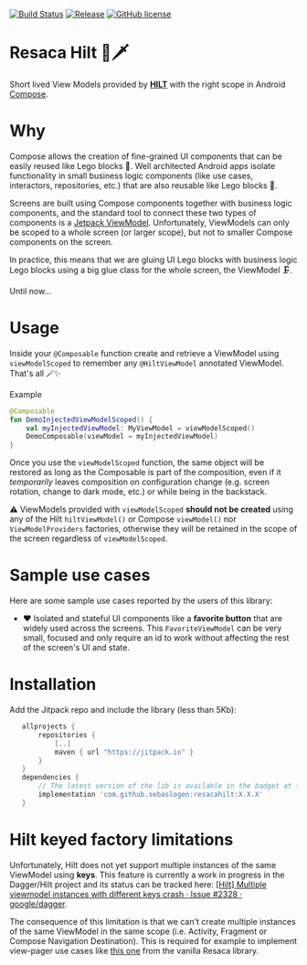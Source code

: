 [![Build Status](https://github.com/sebaslogen/resaca/actions/workflows/build.yml/badge.svg)](https://github.com/sebaslogen/resaca/actions/workflows/build.yml)
[![Release](https://jitpack.io/v/sebaslogen/resaca.svg)](https://jitpack.io/#sebaslogen/resaca)
[![GitHub license](https://img.shields.io/github/license/sebaslogen/resaca)](https://github.com/sebaslogen/resaca/blob/main/LICENSE)

# Resaca Hilt 🍹🗡️
Short lived View Models provided by [**HILT**](https://dagger.dev/hilt/quick-start) with the right scope in Android [Compose](https://developer.android.com/jetpack/compose).


# Why
Compose allows the creation of fine-grained UI components that can be easily reused like Lego blocks 🧱. Well architected Android apps isolate functionality in small business logic components (like use cases, interactors, repositories, etc.) that are also reusable like Lego blocks 🧱.

Screens are built using Compose components together with business logic components, and the standard tool to connect these two types of components is a [Jetpack ViewModel](https://developer.android.com/topic/libraries/architecture/viewmodel). Unfortunately, ViewModels can only be scoped to a whole screen (or larger scope), but not to smaller Compose components on the screen.

In practice, this means that we are gluing UI Lego blocks with business logic Lego blocks using a big glue class for the whole screen, the ViewModel 🗜.

Until now...


# Usage
Inside your `@Composable` function create and retrieve a ViewModel using `viewModelScoped` to remember any `@HiltViewModel` annotated ViewModel.
That's all 🪄✨

Example
```kotlin
@Composable
fun DemoInjectedViewModelScoped() {
    val myInjectedViewModel: MyViewModel = viewModelScoped()
    DemoComposable(viewModel = myInjectedViewModel)
}
```

Once you use the `viewModelScoped` function, the same object will be restored as long as the Composable is part of the composition, even if it _temporarily_ leaves composition on configuration change (e.g. screen rotation, change to dark mode, etc.) or while being in the backstack.

⚠️ ViewModels provided with `viewModelScoped` **should not be created** using any of the Hilt `hiltViewModel()` or Compose `viewModel()` nor `ViewModelProviders` factories, otherwise they will be retained in the scope of the screen regardless of `viewModelScoped`.

# Sample use cases
Here are some sample use cases reported by the users of this library:
- ❤️ Isolated and stateful UI components like a **favorite button** that are widely used across the screens. This `FavoriteViewModel` can be very small, focused and only require an id to work without affecting the rest of the screen's UI and state.


# Installation
Add the Jitpack repo and include the library (less than 5Kb):

```gradle
   allprojects {
       repositories {
           [..]
           maven { url "https://jitpack.io" }
       }
   }
   dependencies {
       // The latest version of the lib is available in the badget at the top, replace X.X.X with that version
       implementation 'com.github.sebaslogen:resacahilt:X.X.X'
   }
```  

# Hilt keyed factory limitations
Unfortunately, Hilt does not yet support multiple instances of the same ViewModel using **keys**. This feature is currently a work in progress in the Dagger/Hilt project and its status can be tracked here: [\[Hilt\] Multiple viewmodel instances with different keys crash · Issue #2328 · google/dagger](https://github.com/google/dagger/issues/2328).

The consequence of this limitation is that we can't create multiple instances of the same ViewModel in the same scope (i.e. Activity, Fragment or Compose Navigation Destination). This is required for example to implement view-pager use cases like [this one](https://github.com/sebaslogen/resaca/blob/main/README.md#sample-use-cases) from the vanilla Resaca library.

